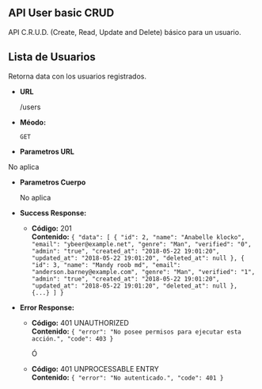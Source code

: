 ## API User basic CRUD
API C.R.U.D. (Create, Read, Update and Delete) básico para un usuario.

**Lista de Usuarios**
----
  Retorna data con los usuarios registrados.

* **URL**

  /users

* **Méodo:**

  `GET`
  
*  **Parametros URL**

  No aplica

* **Parametros Cuerpo**

  No aplica

* **Success Response:**

  * **Código:** 201 <br />
    **Contenido:** 
    `{
	    "data": [
		    {
			    "id": 2,
			    "name": "Anabelle klocko",
			    "email": "ybeer@example.net",
			    "genre": "Man",
			    "verified": "0",
			    "admin": "true",
			    "created_at": "2018-05-22 19:01:20",
			    "updated_at": "2018-05-22 19:01:20",
			    "deleted_at": null
		    },
		    {
			    "id": 3,
			    "name": "Mandy roob md",
			    "email": "anderson.barney@example.com",
			    "genre": "Man",
			    "verified": "1",
			    "admin": "true",
			    "created_at": "2018-05-22 19:01:20",
			    "updated_at": "2018-05-22 19:01:20",
			    "deleted_at": null
		    },
        {...}
	    ]
    }`
 
* **Error Response:**
  * **Código:** 401 UNAUTHORIZED <br />
    **Contenido:** 
    `{
	      "error": "No posee permisos para ejecutar esta acción.",
	      "code": 403
     }`
     
     Ó

  * **Código:** 401 UNPROCESSABLE ENTRY <br />
    **Contenido:**
    `{
	      "error": "No autenticado.",
	      "code": 401
     }`
